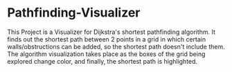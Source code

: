 # Pathfinding-Visualizer

This Project is a Visualizer for Dijkstra's shortest pathfinding algorithm. It finds out the shortest path between 2 points in a grid in which certain walls/obstructions can be added, so the shortest path doesn't include them. The algorithm visualization takes place as the boxes of the grid being explored change color, and finally, the shortest path is highlighted.
